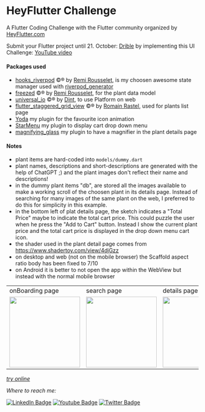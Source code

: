 # HeyFlutter Challenge

A Flutter Coding Challenge with the Flutter community organized by [HeyFlutter.com](HeyFlutter.com)

Submit your Flutter project until 21. October: [Drible](https://forms.gle/o5fUjqJP22s9tmeg9)
by implementing this UI Challenge: [YouTube video](https://www.youtube.com/live/aERczKh_uMk?si=__FVuguyWIijgbva&t=546)

#### Packages used

- [hooks_riverpod](https://pub.dev/packages/hooks_riverpod) ©® by [Remi Rousselet](https://github.com/rrousselGit), is my choosen awesome state manager used with [riverpod_generator](https://pub.dev/packages/riverpod_generator)
- [freezed](https://pub.dev/packages/freezed) ©® by [Remi Rousselet](https://github.com/rrousselGit), for the plant data model
- [universal_io](https://pub.dev/packages/universal_io) ©® by [Dint](https://github.com/dint-dev), to use Platform on web
- [flutter_staggered_grid_view](https://pub.dev/packages/flutter_staggered_grid_view) ©® by [Romain Rastel](https://github.com/letsar), used for plants list page
- [Yoda](https://github.com/alnitak/yoda) my plugin for the favourite icon animation
- [StarMenu](https://github.com/alnitak/flutter_star_menu) my plugin to display cart drop down menu
- [magnifying_glass](https://github.com/alnitak/magnifying_glass) my plugin to have a magnifier in the plant details page

#### Notes 

- plant items are hard-coded into `models/dummy.dart`
- plant names, descriptions and short-descriptions are generated with the help of ChatGPT ;) and the plant images don't reflect their name and descriptions!
- in the dummy plant items "db", are stored all the images available to make a working scroll of the choosen plant in its details page. Instead of searching for many images of the same plant on the web, I preferred to do this for simplicity in this example.
- in the bottom left of plat details page, the sketch indicates a "Total Price" maybe to indicate the total cart price. This could puzzle the user when he press the "Add to Cart" button. Instead I show the current plant price and the total cart price is displayed in the drop down menu cart icon.
- the shader used in the plant detail page comes from https://www.shadertoy.com/view/4djGzz
- on desktop and web (not on the mobile browser) the Scaffold aspect ratio body has been fixed to 7/10
- on Android it is better to not open the app within the WebView but instead with the normal mobile browser


<table>
<tr>
	<td>onBoarding page</td>
	<td>search page</td>
	<td>details page</td>
</tr>
<tr>
	<td width=185 valign="top">
		<img width=185 src="https://github.com/alnitak/heyflutter_contest/assets/192827/2189b200-a823-4035-a0a1-226b1fe37f3c"></img>
	</td>
	<td width=185 valign="top">
		<img width=185 src="https://github.com/alnitak/heyflutter_contest/assets/192827/c1b6b16c-c2f2-4a57-ae1c-c907501d7120"></img>
	</td>
	<td width=185 valign="top">
		<img width=185 src="https://github.com/alnitak/heyflutter_contest/assets/192827/c74c4bda-6303-4469-a28d-efbc1ac6a5e6"></img>
	</td>
</tr>
</table>

[*try online*](https://marcobavagnoli.com/heyflutter_contest/)


*Where to reach me:*
<div id="badges">
  <a href="https://www.linkedin.com/in/marco-bavagnoli/"><img src="https://img.shields.io/badge/LinkedIn-blue?logo=linkedin" alt="LinkedIn Badge"/></a>
  <a href="https://www.youtube.com/@MarcoBavagnoli/videos"><img src="https://img.shields.io/badge/YouTube-red?logo=youtube&logoColor=white" alt="Youtube Badge"/></a>
  <a href="https://twitter.com/lildeimos"><img src="https://img.shields.io/badge/Twitter-blue?logo=twitter&logoColor=white" alt="Twitter Badge"/></a>
</div>

